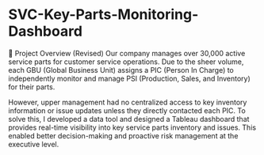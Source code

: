 # SVC-Key-Parts-Monitoring-Dashboard

📌 Project Overview (Revised)
Our company manages over 30,000 active service parts for customer service operations. Due to the sheer volume, each GBU (Global Business Unit) assigns a PIC (Person In Charge) to independently monitor and manage PSI (Production, Sales, and Inventory) for their parts.

However, upper management had no centralized access to key inventory information or issue updates unless they directly contacted each PIC.
To solve this, I developed a data tool and designed a Tableau dashboard that provides real-time visibility into key service parts inventory and issues. This enabled better decision-making and proactive risk management at the executive level.

